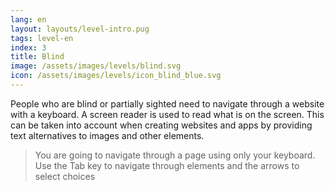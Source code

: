 ```yaml
---
lang: en
layout: layouts/level-intro.pug
tags: level-en
index: 3
title: Blind
image: /assets/images/levels/blind.svg
icon: /assets/images/levels/icon_blind_blue.svg
---
```


People who are blind or partially sighted need to navigate through a website with a keyboard. A screen reader is used to read what is on the screen. This can be taken into account when creating websites and apps by providing text alternatives to images and other elements. 

> You are going to navigate through a page using only your keyboard.
> Use the Tab key to navigate through elements and the arrows to select choices 